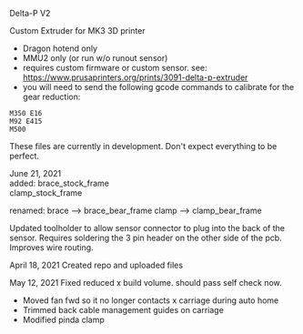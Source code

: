 Delta-P V2

Custom Extruder for MK3 3D printer
- Dragon hotend only
- MMU2 only (or run w/o runout sensor)
- requires custom firmware or custom sensor. see: https://www.prusaprinters.org/prints/3091-delta-p-extruder
- you will need to send the following gcode commands to calibrate for the gear reduction:
```
M350 E16
M92 E415
M500
```

These files are currently in development. Don't expect everything to be perfect.

June 21, 2021  
added:
brace_stock_frame  
clamp_stock_frame

renamed: 
brace --> brace_bear_frame 
clamp --> clamp_bear_frame

Updated toolholder to allow sensor connector to plug into the back of the sensor. Requires soldering the 3 pin header on the other side of the pcb. Improves wire routing.

April 18, 2021
Created repo and uploaded files

May 12, 2021
Fixed reduced x build volume. should pass self check now.
- Moved fan fwd so it no longer contacts x carriage during auto home
- Trimmed back cable management guides on carriage
- Modified pinda clamp
